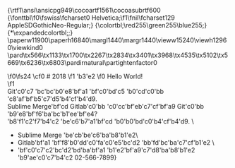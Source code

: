 {\rtf1\ansi\ansicpg949\cocoartf1561\cocoasubrtf600
{\fonttbl\f0\fswiss\fcharset0 Helvetica;\f1\fnil\fcharset129 AppleSDGothicNeo-Regular;}
{\colortbl;\red255\green255\blue255;}
{\*\expandedcolortbl;;}
\paperw11900\paperh16840\margl1440\margr1440\vieww15240\viewh12960\viewkind0
\pard\tx566\tx1133\tx1700\tx2267\tx2834\tx3401\tx3968\tx4535\tx5102\tx5669\tx6236\tx6803\pardirnatural\partightenfactor0

\f0\fs24 \cf0 # 2018
\f1 \'b3\'e2
\f0  Hello World!  
\f1 \
Git\'c0\'c7 \'bc\'bc\'b0\'e8\'bf\'a1 \'bf\'c0\'bd\'c5 \'b0\'cd\'c0\'bb \'c8\'af\'bf\'b5\'c7\'d5\'b4\'cf\'b4\'d9.\
Sublime Merge\'bf\'cd Gitlab\'c0\'bb \'c0\'cc\'bf\'eb\'c7\'cf\'bf\'a9 Git\'c0\'bb \'b9\'e8\'bf\'f6\'ba\'bc\'b1\'ee\'bf\'e4?\
\'b8\'f1\'c2\'f7\'b4\'c2 \'be\'c6\'b7\'a1\'bf\'cd \'b0\'b0\'bd\'c0\'b4\'cf\'b4\'d9. \
- Sublime Merge \'be\'cb\'be\'c6\'ba\'b8\'b1\'e2\
- Gitlab\'bf\'a1 \'bf\'f8\'b0\'dd\'c0\'fa\'c0\'e5\'bc\'d2 \'bb\'fd\'bc\'ba\'c7\'cf\'b1\'e2 \
- \'bf\'c0\'c7\'c2\'bc\'d2\'bd\'ba\'bf\'a1 \'b1\'e2\'bf\'a9\'c7\'d8\'ba\'b8\'b1\'e2\
 \'b9\'ae\'c0\'c7\'b4\'c2 02-566-7899}